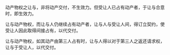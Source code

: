 动产物权之让与，非将动产交付，不生效力。但受让人已占有动产者，于让与合意时，即生效力。

让与动产物权，而让与人仍继续占有动产者，让与人与受让人间，得订立契约，使受让人因此取得间接占有，以代交付。

让与动产物权，如其动产由第三人占有时，让与人得以对于第三人之返还请求权，让与于受让人，以代交付。